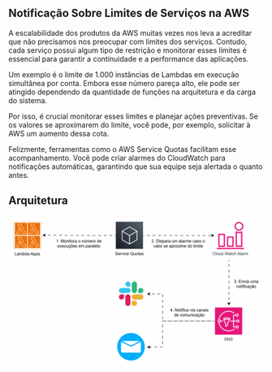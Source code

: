 ## Notificação Sobre Limites de Serviços na AWS

A escalabilidade dos produtos da AWS muitas vezes nos leva a acreditar que não precisamos nos preocupar com limites dos serviços. Contudo, cada serviço possui algum tipo de restrição e monitorar esses limites é essencial para garantir a continuidade e a performance das aplicações.

Um exemplo é o limite de 1.000 instâncias de Lambdas em execução simultânea por conta. Embora esse número pareça alto, ele pode ser atingido dependendo da quantidade de funções na arquitetura e da carga do sistema.

Por isso, é crucial monitorar esses limites e planejar ações preventivas. Se os valores se aproximarem do limite, você pode, por exemplo, solicitar à AWS um aumento dessa cota.

Felizmente, ferramentas como o AWS Service Quotas facilitam esse acompanhamento. Você pode criar alarmes do CloudWatch para notificações automáticas, garantindo que sua equipe seja alertada o quanto antes.

## Arquitetura
![alt text](./gifs/service-quotas-notifications.gif)